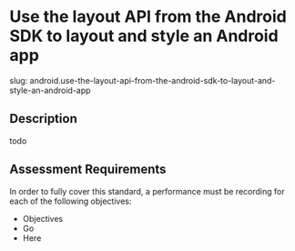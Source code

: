 
# Use the layout API from the Android SDK to layout and style an Android app

slug: android.use-the-layout-api-from-the-android-sdk-to-layout-and-style-an-android-app

## Description
todo

## Assessment Requirements
In order to fully cover this standard, a performance must be recording for each of the following objectives:

- Objectives
- Go
- Here

          